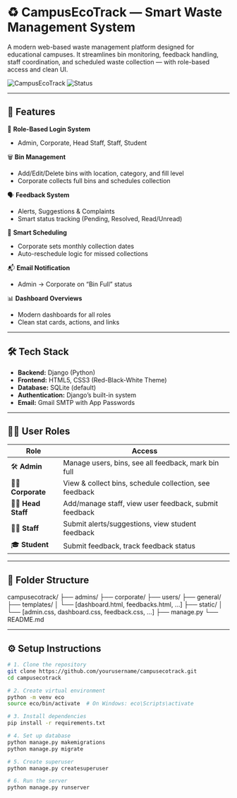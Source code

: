 # ♻️ CampusEcoTrack — Smart Waste Management System

A modern web-based waste management platform designed for educational campuses. It streamlines bin monitoring, feedback handling, staff coordination, and scheduled waste collection — with role-based access and clean UI.

![CampusEcoTrack](https://img.shields.io/badge/Django-4.x-green.svg) ![Status](https://img.shields.io/badge/status-Completed-brightgreen.svg)

---

## 🚀 Features

🔐 **Role-Based Login System**
- Admin, Corporate, Head Staff, Staff, Student

🗑 **Bin Management**
- Add/Edit/Delete bins with location, category, and fill level
- Corporate collects full bins and schedules collection

🗣 **Feedback System**
- Alerts, Suggestions & Complaints
- Smart status tracking (Pending, Resolved, Read/Unread)

📅 **Smart Scheduling**
- Corporate sets monthly collection dates
- Auto-reschedule logic for missed collections

📬 **Email Notification**
- Admin → Corporate on “Bin Full” status

📊 **Dashboard Overviews**
- Modern dashboards for all roles
- Clean stat cards, actions, and links

---

## 🛠 Tech Stack

- **Backend:** Django (Python)
- **Frontend:** HTML5, CSS3 (Red-Black-White Theme)
- **Database:** SQLite (default)
- **Authentication:** Django’s built-in system
- **Email:** Gmail SMTP with App Passwords

---

## 🧑‍💻 User Roles

| Role        | Access |
|-------------|--------|
| 🛠 **Admin** | Manage users, bins, see all feedback, mark bin full |
| 🧑‍💼 **Corporate** | View & collect bins, schedule collection, see feedback |
| 👨‍💼 **Head Staff** | Add/manage staff, view user feedback, submit feedback |
| 🧑‍🔧 **Staff** | Submit alerts/suggestions, view student feedback |
| 🎓 **Student** | Submit feedback, track feedback status |

---

## 📂 Folder Structure
campusecotrack/
├── admins/
├── corporate/
├── users/
├── general/
├── templates/
│ └── [dashboard.html, feedbacks.html, ...]
├── static/
│ └── [admin.css, dashboard.css, feedback.css, ...]
├── manage.py
└── README.md


---

## ⚙️ Setup Instructions

```bash
# 1. Clone the repository
git clone https://github.com/yourusername/campusecotrack.git
cd campusecotrack

# 2. Create virtual environment
python -m venv eco
source eco/bin/activate  # On Windows: eco\Scripts\activate

# 3. Install dependencies
pip install -r requirements.txt

# 4. Set up database
python manage.py makemigrations
python manage.py migrate

# 5. Create superuser
python manage.py createsuperuser

# 6. Run the server
python manage.py runserver

